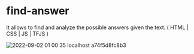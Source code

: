 # find-answer
It allows to find and analyze the possible answers given the text. ( HTML | CSS | JS | TFJS )


![2022-09-02 01 00 35 localhost a74f5d8fc8b3](https://user-images.githubusercontent.com/99273526/188224347-025c62ea-ec11-4932-bbc6-0068e593990f.png)

